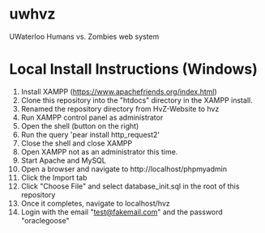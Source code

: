 uwhvz
=====

UWaterloo Humans vs. Zombies web system

Local Install Instructions (Windows)
====================================

1. Install XAMPP (https://www.apachefriends.org/index.html)
2. Clone this repository into the "htdocs" directory in the XAMPP install.
3. Renamed the repository directory from HvZ-Website to hvz
4. Run XAMPP control panel as administrator
5. Open the shell (button on the right)
6. Run the query 'pear install http_request2'
7. Close the shell and close XAMPP
8. Open XAMPP not as an administrator this time.
9. Start Apache and MySQL
10. Open a browser and navigate to http://localhost/phpmyadmin
11. Click the Import tab
12. Click "Choose File" and select database_init.sql in the root of this repository
13. Once it completes, navigate to localhost/hvz
14. Login with the email "test@fakemail.com" and the password "oraclegoose"